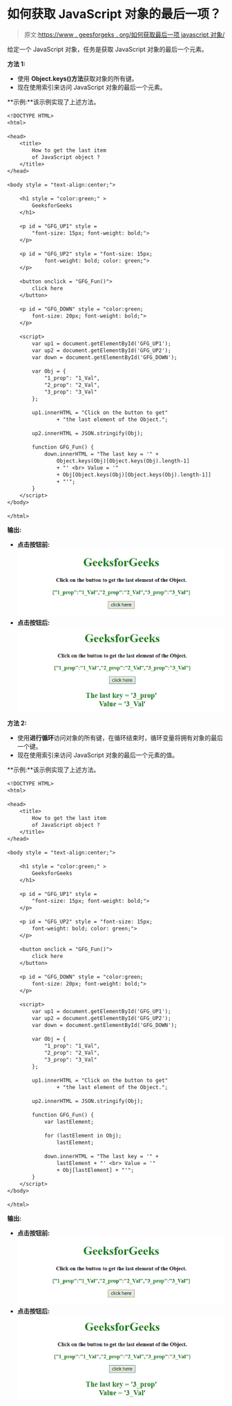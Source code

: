 # 如何获取 JavaScript 对象的最后一项？

> 原文:[https://www . geesforgeks . org/如何获取最后一项 javascript 对象/](https://www.geeksforgeeks.org/how-to-get-the-last-item-of-javascript-object/)

给定一个 JavaScript 对象，任务是获取 JavaScript 对象的最后一个元素。

**方法 1:**

*   使用 **Object.keys()方法**获取对象的所有键。
*   现在使用索引来访问 JavaScript 对象的最后一个元素。

**示例:**该示例实现了上述方法。

```
<!DOCTYPE HTML> 
<html> 

<head> 
    <title> 
        How to get the last item
        of JavaScript object ?
    </title>     
</head> 

<body style = "text-align:center;"> 

    <h1 style = "color:green;" > 
        GeeksforGeeks 
    </h1> 

    <p id = "GFG_UP1" style = 
        "font-size: 15px; font-weight: bold;"> 
    </p> 

    <p id = "GFG_UP2" style = "font-size: 15px;
            font-weight: bold; color: green;"> 
    </p> 

    <button onclick = "GFG_Fun()"> 
        click here 
    </button> 

    <p id = "GFG_DOWN" style = "color:green;
        font-size: 20px; font-weight: bold;"> 
    </p>

    <script> 
        var up1 = document.getElementById('GFG_UP1'); 
        var up2 = document.getElementById('GFG_UP2'); 
        var down = document.getElementById('GFG_DOWN'); 

        var Obj = { 
            "1_prop": "1_Val", 
            "2_prop": "2_Val", 
            "3_prop": "3_Val" 
        }; 

        up1.innerHTML = "Click on the button to get"
                + "the last element of the Object."; 

        up2.innerHTML = JSON.stringify(Obj); 

        function GFG_Fun() { 
            down.innerHTML = "The last key = '" + 
                Object.keys(Obj)[Object.keys(Obj).length-1]
                + "' <br> Value = '" 
                + Obj[Object.keys(Obj)[Object.keys(Obj).length-1]]
                + "'"; 
        } 
    </script> 
</body> 

</html>
```

**输出:**

*   **点击按钮前:**
    ![](img/6d87f8a9bab742fd73123bc053d6c4f4.png)
*   **点击按钮后:**
    ![](img/e7a6369371e0a46c8dbbaf9ac587bb4f.png)

**方法 2:**

*   使用**进行循环**访问对象的所有键，在循环结束时，循环变量将拥有对象的最后一个键。
*   现在使用索引来访问 JavaScript 对象的最后一个元素的值。

**示例:**该示例实现了上述方法。

```
<!DOCTYPE HTML> 
<html> 

<head> 
    <title> 
        How to get the last item
        of JavaScript object ?
    </title>     
</head> 

<body style = "text-align:center;"> 

    <h1 style = "color:green;" > 
        GeeksforGeeks 
    </h1> 

    <p id = "GFG_UP1" style = 
        "font-size: 15px; font-weight: bold;"> 
    </p> 

    <p id = "GFG_UP2" style = "font-size: 15px;
        font-weight: bold; color: green;"> 
    </p>

    <button onclick = "GFG_Fun()"> 
        click here 
    </button> 

    <p id = "GFG_DOWN" style = "color:green;
        font-size: 20px; font-weight: bold;"> 
    </p>

    <script> 
        var up1 = document.getElementById('GFG_UP1'); 
        var up2 = document.getElementById('GFG_UP2'); 
        var down = document.getElementById('GFG_DOWN'); 

        var Obj = { 
            "1_prop": "1_Val", 
            "2_prop": "2_Val", 
            "3_prop": "3_Val" 
        }; 

        up1.innerHTML = "Click on the button to get"
                + "the last element of the Object."; 

        up2.innerHTML = JSON.stringify(Obj); 

        function GFG_Fun() {
            var lastElement;

            for (lastElement in Obj);
                lastElement;

            down.innerHTML = "The last key = '" + 
                lastElement + "' <br> Value = '" 
                + Obj[lastElement] + "'"; 
        } 
    </script> 
</body> 

</html>
```

**输出:**

*   **点击按钮前:**
    ![](img/6d87f8a9bab742fd73123bc053d6c4f4.png)
*   **点击按钮后:**
    ![](img/e7a6369371e0a46c8dbbaf9ac587bb4f.png)